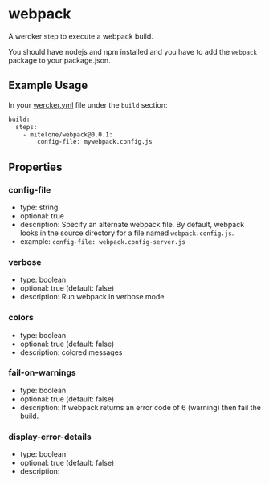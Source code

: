 # webpack

A wercker step to execute a webpack build.

You should have nodejs and npm installed and you have to add the `webpack`
package to your package.json.

## Example Usage

In your [wercker.yml](http://devcenter.wercker.com/articles/werckeryml/) file under the `build` section:

``` bash
build:
  steps:
    - mitelone/webpack@0.0.1:
    	config-file: mywebpack.config.js
```

## Properties

### config-file
- type: string
- optional: true
- description: Specify an alternate webpack file. By default, webpack looks in the source directory for a file named `webpack.config.js`.
- example: `config-file: webpack.config-server.js`

### verbose
- type: boolean
- optional: true (default: false)
- description: Run webpack in verbose mode

### colors
- type: boolean
- optional: true (default: false)
- description: colored messages

### fail-on-warnings
- type: boolean
- optional: true (default: false)
- description: If webpack returns an error code of 6 (warning) then fail the build.

### display-error-details
- type: boolean
- optional: true (default: false)
- description: 

